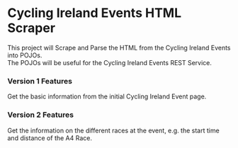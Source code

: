 # Cycling Ireland Events HTML Scraper
This project will Scrape and Parse the HTML from the Cycling Ireland Events into POJOs.
<br>The POJOs will be useful for the Cycling Ireland Events REST Service.

### Version 1 Features
Get the basic information from the initial Cycling Ireland Event page.

### Version 2 Features
Get the information on the different races at the event, e.g. the start time and distance of the A4 Race.